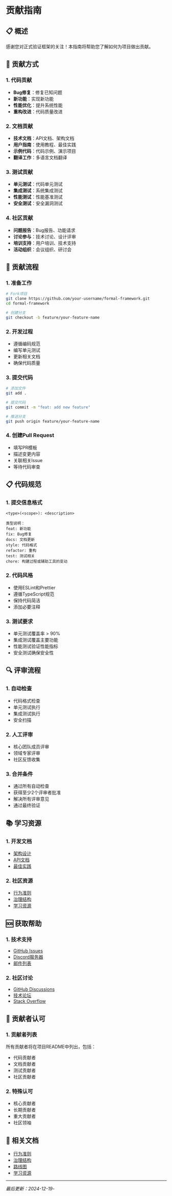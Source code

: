 # 贡献指南

## 📋 概述

感谢您对正式验证框架的关注！本指南将帮助您了解如何为项目做出贡献。

## 🤝 贡献方式

### 1. 代码贡献

- **Bug修复**：修复已知问题
- **新功能**：实现新功能
- **性能优化**：提升系统性能
- **重构改进**：代码质量改进

### 2. 文档贡献

- **技术文档**：API文档、架构文档
- **用户指南**：使用教程、最佳实践
- **示例代码**：代码示例、演示项目
- **翻译工作**：多语言文档翻译

### 3. 测试贡献

- **单元测试**：代码单元测试
- **集成测试**：系统集成测试
- **性能测试**：性能基准测试
- **安全测试**：安全漏洞测试

### 4. 社区贡献

- **问题报告**：Bug报告、功能请求
- **讨论参与**：技术讨论、设计评审
- **培训支持**：用户培训、技术支持
- **活动组织**：会议组织、研讨会

## 🔄 贡献流程

### 1. 准备工作

```bash
# Fork项目
git clone https://github.com/your-username/formal-framework.git
cd formal-framework

# 创建分支
git checkout -b feature/your-feature-name
```

### 2. 开发过程

- 遵循编码规范
- 编写单元测试
- 更新相关文档
- 确保代码质量

### 3. 提交代码

```bash
# 添加文件
git add .

# 提交代码
git commit -m "feat: add new feature"

# 推送分支
git push origin feature/your-feature-name
```

### 4. 创建Pull Request

- 填写PR模板
- 描述变更内容
- 关联相关Issue
- 等待代码审查

## 📋 代码规范

### 1. 提交信息格式

```text
<type>(<scope>): <description>

类型说明：
feat: 新功能
fix: Bug修复
docs: 文档更新
style: 代码格式
refactor: 重构
test: 测试相关
chore: 构建过程或辅助工具的变动
```

### 2. 代码风格

- 使用ESLint和Prettier
- 遵循TypeScript规范
- 保持代码简洁
- 添加必要注释

### 3. 测试要求

- 单元测试覆盖率 > 90%
- 集成测试覆盖主要功能
- 性能测试验证性能指标
- 安全测试确保安全性

## 🔍 评审流程

### 1. 自动检查

- 代码格式检查
- 单元测试执行
- 集成测试执行
- 安全扫描

### 2. 人工评审

- 核心团队成员评审
- 领域专家评审
- 社区反馈收集

### 3. 合并条件

- 通过所有自动检查
- 获得至少2个评审者批准
- 解决所有评审意见
- 通过最终验证

## 📚 学习资源

### 1. 开发文档

- [架构设计](../models/README.md)
- [API文档](../tools/README.md)
- [最佳实践](../examples/README.md)

### 2. 社区资源

- [行为准则](code-of-conduct.md)
- [治理结构](governance.md)
- [学习资源](resources/)

## 🆘 获取帮助

### 1. 技术支持

- [GitHub Issues](https://github.com/formal-framework/formal-framework/issues)
- [Discord服务器](https://discord.gg/formal-framework)
- [邮件列表](mailto:community@formal-framework.org)

### 2. 社区讨论

- [GitHub Discussions](https://github.com/formal-framework/formal-framework/discussions)
- [技术论坛](https://forum.formal-framework.org)
- [Stack Overflow](https://stackoverflow.com/questions/tagged/formal-framework)

## 🎉 贡献者认可

### 1. 贡献者列表

所有贡献者将在项目README中列出，包括：

- 代码贡献者
- 文档贡献者
- 测试贡献者
- 社区贡献者

### 2. 特殊认可

- 核心贡献者
- 长期贡献者
- 重大贡献者
- 社区领袖

## 🔗 相关文档

- [行为准则](code-of-conduct.md)
- [治理结构](governance.md)
- [路线图](roadmap.md)
- [学习资源](resources/)

---

*最后更新：2024-12-19*-
